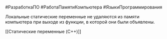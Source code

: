 #РазработкаПО #РаботаПамятиКомпьютера #ЯзыкиПрограммирования

Локальные статические переменные не удаляются из памяти компьютера при выходе из функции, в которой они были объявлены.

[[Статические переменные (C++)]]